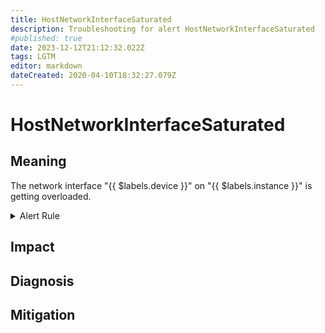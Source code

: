 ```yaml
---
title: HostNetworkInterfaceSaturated
description: Troubleshooting for alert HostNetworkInterfaceSaturated
#published: true
date: 2023-12-12T21:12:32.022Z
tags: LGTM
editor: markdown
dateCreated: 2020-04-10T18:32:27.079Z
---
```


# HostNetworkInterfaceSaturated

## Meaning
[//]: # "Short paragraph that explains what the alert means"
The network interface "{{ $labels.device }}" on "{{ $labels.instance }}" is getting overloaded.

<details>
  <summary>Alert Rule</summary>

  ```yaml
alert: HostNetworkInterfaceSaturated
expr: ((rate(node_network_receive_bytes_total{device!~"^tap.*|^vnet.*|^veth.*|^tun.*"}[1m]) + rate(node_network_transmit_bytes_total{device!~"^tap.*|^vnet.*|^veth.*|^tun.*"}[1m])) / node_network_speed_bytes{device!~"^tap.*|^vnet.*|^veth.*|^tun.*"} > 0.8 < 10000) * on(instance) group_left (nodename) node_uname_info{nodename=~".+"}
for: 1m
labels:
    severity: warning
annotations:
    summary: Host Network Interface Saturated (instance {{ $labels.instance }})
    description: |-
        The network interface "{{ $labels.device }}" on "{{ $labels.instance }}" is getting overloaded.
          VALUE = {{ $value }}
          LABELS = {{ $labels }}
    runbook: https://github.com/srerun/prometheus-alerts/content/runbooks/HostNetworkInterfaceSaturated

  ```
</details>


## Impact
[//]: # "What could / will happen if the alert is not addressed"



## Diagnosis
[//]: # "Steps to take to identify the cause of the problem"



## Mitigation
[//]: # "The steps necessary to resolve the alert"
